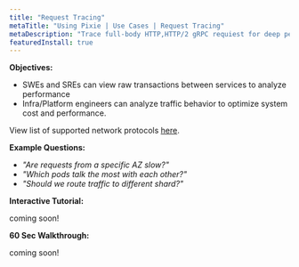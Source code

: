```yaml
---
title: "Request Tracing"
metaTitle: "Using Pixie | Use Cases | Request Tracing"
metaDescription: "Trace full-body HTTP,HTTP/2 gRPC requiest for deep performance and security analysis"
featuredInstall: true
---
```


**Objectives:** 
- SWEs and SREs can view raw transactions between services to analyze performance
- Infra/Platform engineers can analyze traffic behavior to optimize system cost and performance.

View list of supported network protocols [here](/about-pixie/observability).

**Example Questions:** 
- _"Are requests from a specific AZ slow?"_
- _"Which pods talk the most with each other?"_
- _"Should we route traffic to different shard?"_

**Interactive Tutorial:** 

coming soon! 

**60 Sec Walkthrough:** 

coming soon! 
